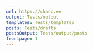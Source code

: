 ```yaml
---
url: https://chanc.ee
output: Tests/output
templates: Tests/templates
posts: Tests/drafts
postsOutput: Tests/output/posts
frontpage: 1
---
```

